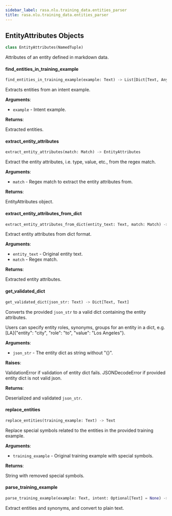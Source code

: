 ```yaml
---
sidebar_label: rasa.nlu.training_data.entities_parser
title: rasa.nlu.training_data.entities_parser
---
```

## EntityAttributes Objects

```python
class EntityAttributes(NamedTuple)
```

Attributes of an entity defined in markdown data.

#### find\_entities\_in\_training\_example

```python
find_entities_in_training_example(example: Text) -> List[Dict[Text, Any]]
```

Extracts entities from an intent example.

**Arguments**:

- `example` - Intent example.
  

**Returns**:

  Extracted entities.

#### extract\_entity\_attributes

```python
extract_entity_attributes(match: Match) -> EntityAttributes
```

Extract the entity attributes, i.e. type, value, etc., from the
regex match.

**Arguments**:

- `match` - Regex match to extract the entity attributes from.
  

**Returns**:

  EntityAttributes object.

#### extract\_entity\_attributes\_from\_dict

```python
extract_entity_attributes_from_dict(entity_text: Text, match: Match) -> EntityAttributes
```

Extract entity attributes from dict format.

**Arguments**:

- `entity_text` - Original entity text.
- `match` - Regex match.
  

**Returns**:

  Extracted entity attributes.

#### get\_validated\_dict

```python
get_validated_dict(json_str: Text) -> Dict[Text, Text]
```

Converts the provided `json_str` to a valid dict containing the entity
attributes.

Users can specify entity roles, synonyms, groups for an entity in a dict, e.g.
[LA]{&quot;entity&quot;: &quot;city&quot;, &quot;role&quot;: &quot;to&quot;, &quot;value&quot;: &quot;Los Angeles&quot;}.

**Arguments**:

- `json_str` - The entity dict as string without &quot;{}&quot;.
  

**Raises**:

  ValidationError if validation of entity dict fails.
  JSONDecodeError if provided entity dict is not valid json.
  

**Returns**:

  Deserialized and validated `json_str`.

#### replace\_entities

```python
replace_entities(training_example: Text) -> Text
```

Replace special symbols related to the entities in the provided
training example.

**Arguments**:

- `training_example` - Original training example with special symbols.
  

**Returns**:

  String with removed special symbols.

#### parse\_training\_example

```python
parse_training_example(example: Text, intent: Optional[Text] = None) -> "Message"
```

Extract entities and synonyms, and convert to plain text.

